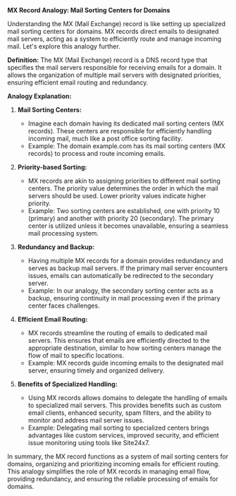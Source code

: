 **MX Record Analogy: Mail Sorting Centers for Domains**

Understanding the MX (Mail Exchange) record is like setting up specialized mail sorting centers for domains. MX records direct emails to designated mail servers, acting as a system to efficiently route and manage incoming mail. Let's explore this analogy further.

**Definition:**
The MX (Mail Exchange) record is a DNS record type that specifies the mail servers responsible for receiving emails for a domain. It allows the organization of multiple mail servers with designated priorities, ensuring efficient email routing and redundancy.

**Analogy Explanation:**

1. **Mail Sorting Centers:**
   - Imagine each domain having its dedicated mail sorting centers (MX records). These centers are responsible for efficiently handling incoming mail, much like a post office sorting facility.
   - Example: The domain example.com has its mail sorting centers (MX records) to process and route incoming emails.

2. **Priority-based Sorting:**
   - MX records are akin to assigning priorities to different mail sorting centers. The priority value determines the order in which the mail servers should be used. Lower priority values indicate higher priority.
   - Example: Two sorting centers are established, one with priority 10 (primary) and another with priority 20 (secondary). The primary center is utilized unless it becomes unavailable, ensuring a seamless mail processing system.

3. **Redundancy and Backup:**
   - Having multiple MX records for a domain provides redundancy and serves as backup mail servers. If the primary mail server encounters issues, emails can automatically be redirected to the secondary server.
   - Example: In our analogy, the secondary sorting center acts as a backup, ensuring continuity in mail processing even if the primary center faces challenges.

4. **Efficient Email Routing:**
   - MX records streamline the routing of emails to dedicated mail servers. This ensures that emails are efficiently directed to the appropriate destination, similar to how sorting centers manage the flow of mail to specific locations.
   - Example: MX records guide incoming emails to the designated mail server, ensuring timely and organized delivery.

5. **Benefits of Specialized Handling:**
   - Using MX records allows domains to delegate the handling of emails to specialized mail servers. This provides benefits such as custom email clients, enhanced security, spam filters, and the ability to monitor and address mail server issues.
   - Example: Delegating mail sorting to specialized centers brings advantages like custom services, improved security, and efficient issue monitoring using tools like Site24x7.

In summary, the MX record functions as a system of mail sorting centers for domains, organizing and prioritizing incoming emails for efficient routing. This analogy simplifies the role of MX records in managing email flow, providing redundancy, and ensuring the reliable processing of emails for domains.